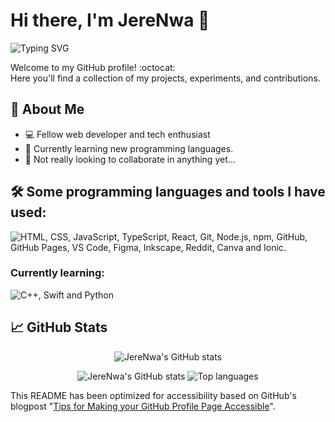 # Hi there, I'm JereNwa 👋

![Typing SVG](https://readme-typing-svg.demolab.com?font=Fira+Code&pause=1000&width=435&lines=Your+average+young+developer+%F0%9F%92%BB)

Welcome to my GitHub profile! :octocat:<br/>
Here you'll find a collection of my projects, experiments, and contributions.



## 🚀 About Me

- 💻 Fellow web developer and tech enthusiast
- 🌱 Currently learning new programming languages.
- 👯 Not really looking to collaborate in anything yet...

## 🛠️ Some programming languages and tools I have used:
<p><img src="https://skills.syvixor.com/api/icons?i=html,css,javascript,typescript,reactjs,git,nodejs,npm,github,githubpages,visualstudiocode,figma,inkscape,reddit,canva,ionic" alt="HTML, CSS, JavaScript, TypeScript, React, Git, Node.js, npm, GitHub, GitHub Pages, VS Code, Figma, Inkscape, Reddit, Canva and Ionic."/></p>

### Currently learning:
<img src="https://skills.syvixor.com/api/icons?i=cpp,swift,python" alt="C++, Swift and Python"/>


## 📈 GitHub Stats

<p align="center">
  <img src="http://github-profile-summary-cards.vercel.app/api/cards/profile-details?username=JereNwa" alt="JereNwa's GitHub stats">
</p>
<p align="center">
  <img src="http://github-profile-summary-cards.vercel.app/api/cards/stats?username=JereNwa" alt="JereNwa's GitHub stats">
  <img src="http://github-profile-summary-cards.vercel.app/api/cards/repos-per-language?username=JereNwa" alt="Top languages">
</p>

This README has been optimized for accessibility based on GitHub's blogpost "[Tips for Making your GitHub Profile Page Accessible](https://github.blog/2023-10-26-5-tips-for-making-your-github-profile-page-accessible)".

<!--
**JereNwa/JereNwa** is a ✨ _special_ ✨ repository because its `README.md` (this file) appears on your GitHub profile.

Here are some ideas to get you started:

- 🔭 I’m currently working on ...
- 🌱 I’m currently learning ...
- 👯 I’m looking to collaborate on ...
- 🤔 I’m looking for help with ...
- 💬 Ask me about ...
- 📫 How to reach me: ...
- 😄 Pronouns: ...
- ⚡ Fun fact: ...
-->
